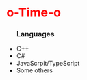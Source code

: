 <div>
	<h1 style="color: red;">o-Time-o</h1>
	<ul>
		<h3>Languages</h3>
		<li>C++</li>
		<li>C#</li>
		<li>JavaScrpit/TypeScript</li>
		<li>Some others</li>
	</ul>
</div>
